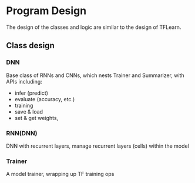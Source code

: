 # Program Design

The design of the classes and logic are similar to the design of TFLearn.

## Class design

### DNN

Base class of RNNs and CNNs, which nests Trainer and Summarizer, with APIs including:

* infer (predict)
* evaluate (accuracy, etc.)
* training
* save & load
* set & get weights,

### RNN(DNN)

DNN with recurrent layers, manage recurrent layers (cells) within the model

### Trainer

A model trainer, wrapping up TF training ops